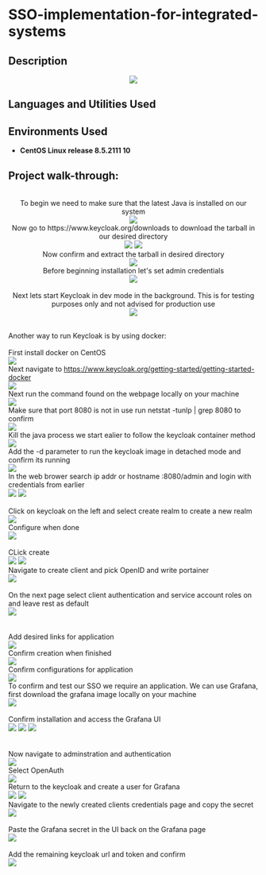 # SSO-implementation-for-integrated-systems
<h2>Description</h2>

<p align="center">
<img src="https://github.com/user-attachments/assets/fd782ffc-d154-4bbc-91e5-332e6711e9c1"/>

<h2>Languages and Utilities Used</h2>



<h2>Environments Used </h2>

- <b>CentOS Linux release 8.5.2111
 10</b>

<h2>Project walk-through:</h2>
<p align="center">
  <br/> To begin we need to make sure that the latest Java is installed on our system <br/>
<img src="https://github.com/user-attachments/assets/80ee5d6f-3564-483a-9e69-11445ae7d9aa"/>
  <br/> Now go to https://www.keycloak.org/downloads to download the tarball in our desired directory<br/>
 <img src="https://github.com/user-attachments/assets/6c5cff74-b583-4685-b75a-771b07c76d90"/>
  <img src="https://github.com/user-attachments/assets/2a27fa87-9b18-4d4e-9ba1-005d32456c32"/>
  <br/> Now confirm and extract the tarball in desired directory <br/> 
  <img src="https://github.com/user-attachments/assets/62dcdd7e-08d2-45f4-8827-2261a5d98eaa"/>
<br /> Before beginning installation let's set admin credentials <br/>
 <img src="https://github.com/user-attachments/assets/828a285f-2f91-4a0b-992f-671801363300"/>
 <br /> 
 <br/> Next lets start Keycloak in dev mode in the background. This is for testing purposes only and not advised for production use  <br/>
 <img src="https://github.com/user-attachments/assets/ba19d18c-4a43-4f5f-9acc-f2c22df86b2b"/>

<br/> Another way to run Keycloak is by using docker:  <br/>
<br/> First install docker on CentOS <br/>
<img src="https://github.com/user-attachments/assets/9f4b89a3-2449-405b-8c56-4cb5fb43f7ab"/>
<br/> Next navigate to https://www.keycloak.org/getting-started/getting-started-docker <br/>
<img src="https://github.com/user-attachments/assets/0d22828e-e8e5-4dcb-b528-385a69a016a1"/>
<br/> Next run the command found on the webpage locally on your machine <br/>
<img src="https://github.com/user-attachments/assets/70f2d1e3-8850-4d91-a574-1ff054d95508"/>
<br/> Make sure that port 8080 is not in use run netstat -tunlp | grep 8080 to confirm <br/>
<img src="https://github.com/user-attachments/assets/ff336780-f4a6-4033-b85d-708144d39a28"/>
<br/> Kill the java process we start ealier to follow the keycloak container method <br/>
<img src="https://github.com/user-attachments/assets/856ea7da-4892-4295-ba49-5c7676225cb2"/>
<br/> Add the -d parameter to run the keycloak image in detached mode and confirm its running <br/>
<img src="https://github.com/user-attachments/assets/dfd6739b-ff04-48fa-849a-4c5bd287b3a3"/>
<br/> In the web brower search ip addr or hostname :8080/admin and login with credentials from earlier  <br/>
<img src="https://github.com/user-attachments/assets/7bb44c5c-c7c4-4faf-b7c3-376a398984c0"/>
<img src="https://github.com/user-attachments/assets/aa64c4c5-0b27-4614-83a7-69c2f4f4fb0b"/>
 <br />  
 Click on keycloak on the left and select create realm to create a new realm
<br />
<img src="https://github.com/user-attachments/assets/f1ff6b56-268c-4362-a77b-e34fd34e2cf7"/>
<br/>  Configure when done <br/>
<img src="https://github.com/user-attachments/assets/9e0edd5a-614c-4fbe-89df-acd1ae1e3e2c"/>
  <br/>
  <br/> CLick create <br/>
<img src="https://github.com/user-attachments/assets/b31ce90a-5be4-445d-951d-0d6ab50b9194"/>
 <img src="https://github.com/user-attachments/assets/5e0a9573-c002-47b3-9316-162c18e77bd3"/>
<br /> Navigate to create client and pick OpenID and write portainer <br/>
 <img src="https://github.com/user-attachments/assets/1557919a-5105-4261-8309-fc1181a410b8"/>
 <br /> 
 <br/> On the next page select client authentication and service account roles on and leave rest as default  <br/>
 <img src="https://github.com/user-attachments/assets/88c1f257-5d48-4707-b693-d7c376cf5ce3"/>
 <br />  
<br /> Add desired links for application <br/>
<img src="https://github.com/user-attachments/assets/38528bba-5154-436a-a671-ebddb4c36be0"/>
<br/> Confirm creation when finished <br/>
 <img src="https://github.com/user-attachments/assets/daf1a1ef-f140-463b-bf99-f4e0e304551d"/>
 <br/> Confirm configurations for application <br/>
 <img src="https://github.com/user-attachments/assets/f0ab99a3-b5d6-4f1d-ab07-568b0f58fedc"/>
<br /> To confirm and test our SSO we require an application. We can use Grafana, first download the grafana image locally on your machine <br/>
 <img src="https://github.com/user-attachments/assets/bfb034cc-bc56-4a7b-bc76-85fa6545fe3e"/>
 <br /> 
 <br/> Confirm installation and access the Grafana UI <br/>
 <img src="https://github.com/user-attachments/assets/f933d7ab-0bd6-479b-8b16-e29608d19bfc"/>
 <img src="https://github.com/user-attachments/assets/ebd9a43a-b637-4cb9-b8f4-4cfe5ec42c5a"/>
 <img src="https://github.com/user-attachments/assets/8998f6c0-6e53-447e-a891-3094ea8a0420"/>
 <br />  
<br /> Now navigate to adminstration and authentication <br/>
<img src="https://github.com/user-attachments/assets/3fdcdf24-4c0e-4e39-84f4-d8d87a4e5fd9"/>
<br/> Select OpenAuth <br/>
 <img src="https://github.com/user-attachments/assets/f3918a4e-7438-47e3-bc53-dd3eddf3329c"/>
 <br/> Return to the keycloak and create a user for Grafana <br/>
 <img src="https://github.com/user-attachments/assets/c41f81aa-6f5d-4caf-93af-1b9e276a62de"/>
 <img src="https://github.com/user-attachments/assets/bdd4c645-cb34-4c4e-8732-f57b2a62e61b"/>
 <br/> Navigate to the newly created clients credentials page and copy the secret<br/>
 <img src="https://github.com/user-attachments/assets/58bc2993-b0b9-441f-9b14-d063e5cfa977"/>
 <br/>
<br /> Paste the Grafana secret in the UI back on the Grafana page  <br/>
 <img src="https://github.com/user-attachments/assets/9f0683b5-3364-461a-9414-d1944822b981"/>
 <br /> 
 <br/> Add the remaining keycloak url and token and confirm <br/>
 <img src="https://github.com/user-attachments/assets/a7148dbd-e61d-44e7-a991-44de33072582"/>
 <br />  
<br />  <br/>
<img src=""/>
 <img src=""/>
<br />  <br/>
 <img src=""/>
 <br /> 
 <br/>  <br/>
 <img src=""/>
 <br />  
<br />  <br/>
<img src=""/>
 <img src=""/>
<br />  <br/>
 <img src=""/>
 <br /> 
 <br/>  <br/>
 <img src=""/>
 <br />  
<br />  <br/>
<img src=""/>
 <img src=""/>
<br />  <br/>
 <img src=""/>
 <br /> 
 <br/>  <br/>
 <img src=""/>
 <br />  
<br />  <br/>
<img src=""/>
 <img src=""/>
<br />  <br/>
 <img src=""/>
 <br /> 
 <br/>  <br/>
 <img src=""/>
 <br />  
<br />  <br/>
<img src=""/>
 <img src=""/>
<br />  <br/>
 <img src=""/>
 <br /> 
 <br/>  <br/>
 <img src=""/>
 <br />  
<br />  <br/>
<img src=""/>
 <img src=""/>
<br />  <br/>
 <img src=""/>
 <br /> 
 <br/>  <br/>
 <img src=""/>
 <br />  
<br />  <br/>
<img src=""/>
 <img src=""/>
<br />  <br/>
 <img src=""/>
 <br /> 
 <br/>  <br/>
 <img src=""/>
 <br />  
<br />  <br/>
<img src=""/>
 <img src=""/>
<br />  <br/>
 <img src=""/>
 <br /> 
 <br/>  <br/>
 <img src=""/>
 <br />  
<br />  <br/>
<img src=""/>
 <img src=""/>
<br />  <br/>
 <img src=""/>
 <br /> 
 <br/>  <br/>
 <img src=""/>
 <br />  
<br />  <br/>
<img src=""/>
 <img src=""/>
<br />  <br/>
 <img src=""/>
 <br /> 
 <br/>  <br/>
 <img src=""/>
 <br />  
<br />  <br/>
<img src=""/>
 <img src=""/>
<br />  <br/>
 <img src=""/>
 <br /> 
 <br/>  <br/>
 <img src=""/>
 <br />  
<br />  <br/>
<img src=""/>
 <img src=""/>
<br />  <br/>
 <img src=""/>
 <br /> 
 <br/>  <br/>
 <img src=""/>
 <br />  
<br />  <br/>
<img src=""/>
 <img src=""/>
<br />  <br/>
 <img src=""/>
 <br /> 
 <br/>  <br/>
 <img src=""/>
 <br />  
<br />  <br/>
<img src=""/>
 <img src=""/>
<br />  <br/>
 <img src=""/>
 <br /> 
 <br/>  <br/>
 <img src=""/>
 <br />  
<br />  <br/>
<img src=""/>
 <img src=""/>
<br />  <br/>
 <img src=""/>
 <br /> 
 <br/>  <br/>
 <img src=""/>
 <br />  
<br />  <br/>
<img src=""/>
 <img src=""/>
<br />  <br/>
 <img src=""/>
 <br /> 
 <br/>  <br/>
 <img src=""/>
 <br />  
<br />  <br/>
<img src=""/>
 <img src=""/>
<br />  <br/>
 <img src=""/>
 <br /> 
 <br/>  <br/>
 <img src=""/>
 <br />  
<br />

